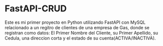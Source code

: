 # FastAPI-CRUD

Este es mi primer proyecto en Python utilizando FastAPI con MySQL relacionado a un regitro de clientes de una empresa de Gas, donde se registran como datos: El Primer Nombre del Cliente, su Primer Apellido, su Cedula, una direccion corta y el estado de su cuenta(ACTIVA/INACTIVA). 